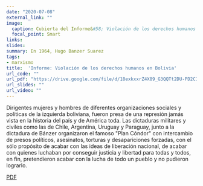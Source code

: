 ```yaml
---
date: "2020-07-08"
external_link: ""
image:
  caption: Cubierta del Informe&#58; Violación de los derechos humanos en Bolivia.
  focal_point: Smart
links: 
slides: 
summary: En 1964, Hugo Banzer Suarez
tags:
- marxismo
title:  'Informe: Violación de los derechos humanos en Bolivia'
url_code: ""
url_pdf: "https://drive.google.com/file/d/18exkxxrZ4X89_G3QQTt2DU-PD2CIhSdf/view?usp=sharing"
url_slides: ""
url_video: ""
---
```

Dirigentes mujeres y hombres de diferentes organizaciones sociales y políticas de la izquierda boliviana, fueron presa de una represión jamás vista en la historia del país y de América toda. Las dictaduras militares y civiles como las de Chile, Argentina, Uruguay y Paraguay, junto a la dictadura de Bánzer organizaron el famoso "Plan Cóndor" con intercambio de presos políticos, asesinatos, torturas y desapariciones forzadas, con el sólo propósito de acabar con las ideas de liberación nacional, de acabar con quienes luchaban por conseguir justicia y libertad para todas y todos, en fin, pretendieron acabar con la lucha de todo un pueblo y no pudieron lograrlo.



<div class="btn-links mb-3">
<a class="btn btn-outline-primary my-1 mr-1" href="https://drive.google.com/file/d/18exkxxrZ4X89_G3QQTt2DU-PD2CIhSdf/view?usp=sharing" target="_blank" rel="noopener">
  PDF
</a>
</div>